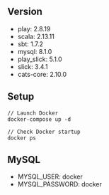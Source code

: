 ## Version
- play: 2.8.19 
- scala: 2.13.11 
- sbt: 1.7.2 
- mysql: 8.1.0 
- play_slick: 5.1.0 
- slick: 3.4.1
- cats-core: 2.10.0 

## Setup
```shell
// Launch Docker
docker-compose up -d

// Check Docker startup
docker ps
```

## MySQL 
- MYSQL_USER: docker 
- MYSQL_PASSWORD: docker
